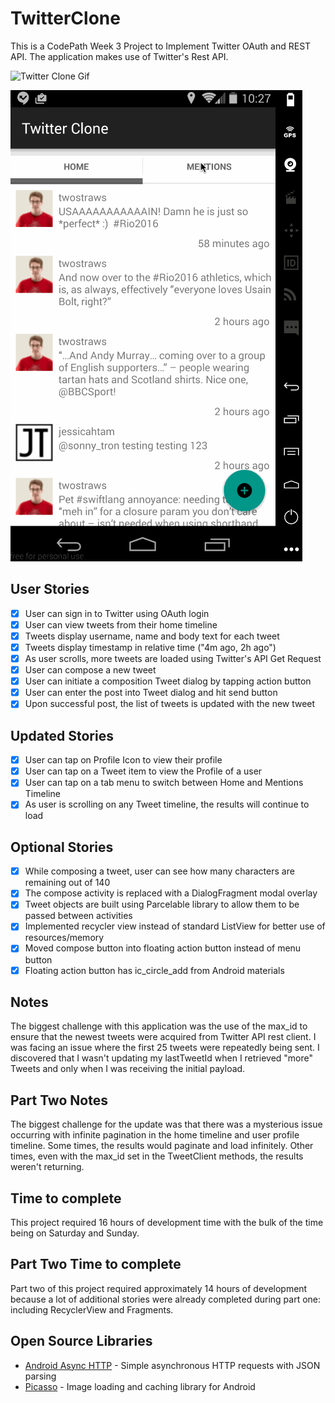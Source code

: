 # TwitterClone
This is a CodePath Week 3 Project to Implement Twitter OAuth and REST API. The application makes use of Twitter's Rest API. 

![Twitter Clone Gif](/TweetClone.gif "An animated image showing use.")

![Twitter Clone Update Gif](/TwitterClonePartTwo.gif "Animated GIF showing update.")

## User Stories

* [x] User can sign in to Twitter using OAuth login
* [x] User can view tweets from their home timeline
* [x] Tweets display username, name and body text for each tweet
* [x] Tweets display timestamp in relative time ("4m ago, 2h ago")
* [x] As user scrolls, more tweets are loaded using Twitter's API Get Request
* [x] User can compose a new tweet  
* [x] User can initiate a composition Tweet dialog by tapping action button
* [x] User can enter the post into Tweet dialog and hit send button
* [x] Upon successful post, the list of tweets is updated with the new tweet

## Updated Stories  
  
* [x] User can tap on Profile Icon to view their profile  
* [x] User can tap on a Tweet item to view the Profile of a user
* [x] User can tap on a tab menu to switch between Home and Mentions Timeline  
* [x] As user is scrolling on any Tweet timeline, the results will continue to load

## Optional Stories  
* [x] While composing a tweet, user can see how many characters are remaining out of 140
* [x] The compose activity is replaced with a DialogFragment modal overlay
* [x] Tweet objects are built using Parcelable library to allow them to be passed between activities
* [x] Implemented recycler view instead of standard ListView for better use of resources/memory
* [x] Moved compose button into floating action button instead of menu button
* [x] Floating action button has ic_circle_add from Android materials

## Notes

The biggest challenge with this application was the use of the max_id to ensure that the newest tweets were acquired from Twitter API rest client. I was facing an issue where the first 25 tweets were repeatedly being sent. I discovered that I wasn't updating my lastTweetId when I retrieved "more" Tweets and only when I was receiving the initial payload.  

## Part Two Notes  
  
The biggest challenge for the update was that there was a mysterious issue occurring with infinite pagination in the home timeline and user profile timeline. Some times, the results would paginate and load infinitely. Other times, even with the max_id set in the TweetClient methods, the results weren't returning.  

## Time to complete

This project required 16 hours of development time with the bulk of the time being on Saturday and Sunday.  

## Part Two Time to complete  
  
Part two of this project required approximately 14 hours of development because a lot of additional stories were already completed during part one: including RecyclerView and Fragments.  

## Open Source Libraries

- [Android Async HTTP](https://github.com/loopj/android-async-http) - Simple asynchronous HTTP requests with JSON parsing
- [Picasso](http://square.github.io/picasso/) - Image loading and caching library for Android